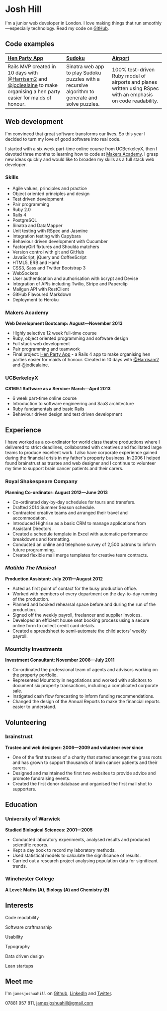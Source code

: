 Josh Hill
=========

I'm a junior web developer in London.
I love making things that run smoothly&mdash;especially technology.
Read my code on [GitHub].

Code examples
-------------

| [Hen Party App] | [Sudoku] | [Airport] |
|:--------------- |:-------- |:--------- |
| Rails MVP created in 10 days with [@Harrisam2] and [@jodiealaine] to make organising a hen party easier for maids of honour. | Sinatra web app to play Sudoku puzzles with a recursive algorithm to generate and solve puzzles. | 100% test-driven Ruby model of airports and planes written using RSpec with an emphasis on code readability. |


Web development
---------------

I'm convinced that great software transforms our lives. So this year I
decided to turn my love of good software into real code.

I started with a six week part-time online course from UCBerkeleyX, then I
devoted three months to learning how to code at [Makers Academy]. I grasp
new ideas quickly and would like to broaden my skills as a full stack
web developer.

### Skills

  - Agile values, principles and practice
  - Object­ oriented principles and design
  - Test­ driven development
  - Pair programming
  - Ruby 2.0
  - Rails 4
  - PostgreSQL
  - Sinatra and DataMapper
  - Unit testing with RSpec and Jasmine
  - Integration testing with Capybara
  - Behaviour driven development with Cucumber
  - FactoryGirl fixtures and Shoulda matchers
  - Version control with git and GitHub
  - JavaScript, jQuery and CoffeeScript
  - HTML5, ERB and Haml
  - CSS3, Sass and Twitter Bootstrap 3
  - WebSockets
  - User authentication and authorisation with bcrypt and Devise
  - Integration of APIs including Twilio, Stripe and Paperclip
  - Mailgun API with RestClient
  - GitHub Flavoured Markdown
  - Deployment to Heroku

### Makers Academy
**Web Development Bootcamp: August&mdash;November 2013**

  - Highly selective 12 week full-time course
  - Ruby, object oriented programming and software design
  - Full stack web development
  - Pair programming and teamwork
  - Final project: [Hen Party App] - a Rails 4 app to make organising hen
    parties easier for maids of honour. Created in 10 days with [@Harrisam2]
    and [@jodiealaine].

### UCBerkeleyX
**CS169.1 Software as a Service: March&mdash;April 2013**

  - 6 week part-time online course
  - Introduction to software engineering and SaaS architecture
  - Ruby fundamentals and basic Rails
  - Behaviour driven design and test driven development


Experience
----------

I have worked as a co-ordinator for world class theatre productions where I
delivered to strict deadlines, collaborated with creatives and facilitated
large teams to produce excellent work. I also have corporate experience
gained during the financial crisis in my father's property business. In 2006
I helped found brainstrust as trustee and web designer and I continue to
volunteer my time to support brain cancer patients and their carers.

### Royal Shakespeare Company
**Planning Co-ordinator: August 2012&mdash;June 2013**

  - Co-ordinated day-by-day schedules for tours and transfers.
  - Drafted 2014 Summer Season schedule.
  - Contracted creative teams and arranged their travel and accommodation.
  - Introduced Highrise as a basic CRM to manage applications from Assistant
    Directors.
  - Created a schedule template in Excel with automatic performance breakdowns
    and formatting.
  - Conducted an online and telephone survey of 2,500 patrons to inform future
    programming.
  - Created flexible mail merge templates for creative team contracts.

### _Matilda The Musical_
**Production Assistant: July 2011&mdash;August 2012**

  - Acted as first point of contact for the busy production office.
  - Worked with members of every department on the day-to-day running of the
    production.
  - Planned and booked rehearsal space before and during the run of the
    production.
  - Signed off the weekly payroll, freelancer and supplier invoices.
  - Developed an efficient house seat booking process using a secure online
    form to collect credit card details.
  - Created a spreadsheet to semi-automate the child actors' weekly payroll.

### Mountcity Investments
**Investment Consultant: November 2008&mdash;July 2011**

  - Co-ordinated the professional team of agents and advisors working on the
    property portfolio.
  - Represented Mountcity in negotiations and worked with solicitors to
    document six property transactions, including a complicated corporate sale.
  - Instigated cash flow forecasting to inform funding recommendations.
  - Changed the design of the Annual Reports to make the financial reports
    easier to understand.


Volunteering
------------

### brainstrust
**Trustee and web designer: 2006&mdash;2009 and volunteer ever since**

  - One of the first trustees of a charity that started amongst the grass roots
    and has grown to support thousands of brain cancer patients and their
    carers.
  - Designed and maintained the first two websites to provide advice and
    promote fundraising events.
  - Created the first donor database and organised the first mail shot to
    supporters.


Education
---------

### University of Warwick
**Studied Biological Sciences: 2001&mdash;2005**

  - Conducted laboratory experiments, analysed results and produced scientific
    reports.
  - Kept a day book to record my laboratory methods.
  - Used statistical models to calculate the significance of results.
  - Carried out a research project analysing population data for significant
    trends.

### Winchester College
**A Level: Maths (A), Biology (A) and Chemistry (B)**


Interests
---------

Code readability

Software craftmanship

Usability

Typography

Data driven design

Lean startups


Meet me
-------
I'm `jamesjoshuahill` on [Github], [LinkedIn] and [Twitter].

07881 957 811,
[jamesjoshuahill@gmail.com]

  [Airport]: https://github.com/jamesjoshuahill/airport
  [Sudoku]: https://github.com/jamesjoshuahill/sudoku-sinatra
  [Hen Party App]: https://github.com/Harrisam/hen_party

  [Makers Academy]: http://www.makersacademy.com
  [Hen Party App]: https://github.com/Harrisam/hen_party
  [@Harrisam2]: https://twitter.com/Harrisam2
  [@jodiealaine]: https://twitter.com/jodiealaine
  
  [jamesjoshuahill@gmail.com]: mailto:jamesjoshuahill@gmail.com
  [GitHub]: https://github.com/jamesjoshuahill
  [LinkedIn]: http://linkedin.com/in/jamesjoshuahill
  [Twitter]: http://twitter.com/jamesjoshuahill
  [Tumblr]: http://jamesjoshuahill.tumblr.com
